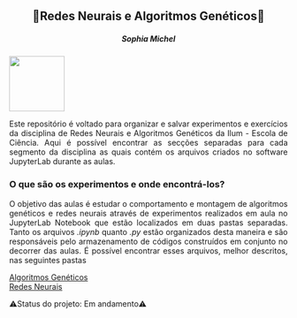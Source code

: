 <h2 align="center"> 🧠Redes Neurais e Algoritmos Genéticos🧬</h2>

<h5 align="center">Sophia Michel</h5>

<img src="https://user-images.githubusercontent.com/107013536/225460843-633e8f40-683f-4d8f-a420-c627d1d0a459.png" width="100" hight="100">

<p align="justify">
Este repositório é voltado para organizar e salvar experimentos e exercícios da disciplina de Redes Neurais e Algoritmos Genéticos da Ilum - Escola de Ciência. Aqui é possível encontrar as secções separadas para cada segmento da disciplina as quais contém os arquivos criados no software JupyterLab durante as aulas.
</p>

<h3><b>O que são os experimentos e onde encontrá-los?</b></h3>
<p align="justify">
O objetivo das aulas é estudar o comportamento e montagem de algoritmos genéticos e redes neurais através de experimentos realizados em aula no JupyterLab Notebook que estão localizados em duas pastas separadas. Tanto os arquivos <i>.ipynb</i> quanto <i>.py</i> estão organizados desta maneira e são responsáveis pelo armazenamento de códigos construídos em conjunto no decorrer das aulas. É possível encontrar esses arquivos, melhor descritos, nas seguintes pastas

<summary><a href="https://github.com/Sophlechim/Redes-Neurais---Sophia/tree/main/AlgoritmosGeneticos">Algoritmos Genéticos</a></summary>

<summary><a href="https://github.com/Sophlechim/Redes-Neurais---Sophia/tree/main/RedesNeurais">Redes Neurais</a></summary>
</p>

⚠️Status do projeto: Em andamento⚠️

